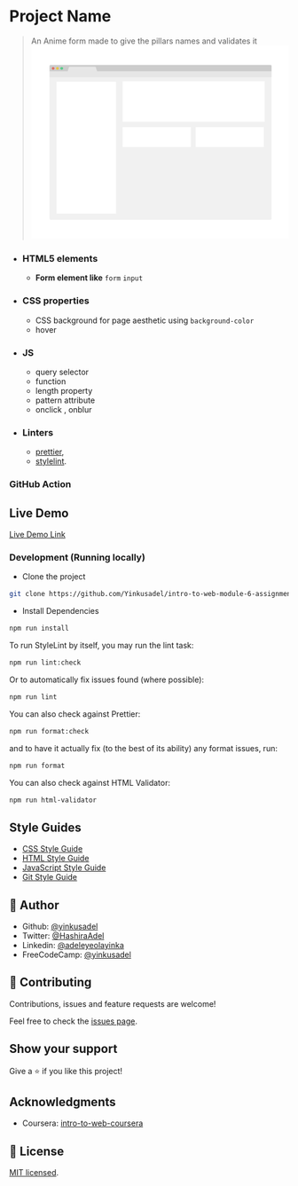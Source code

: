# Project Name

> An Anime form made to give the pillars names and validates it
> ![screenshot](app_screenshot.png)

- ### HTML5 elements
  - **Form element like**
    `form` `input`
- ### CSS properties
  - CSS background for page aesthetic using `background-color`
  - hover
- ### JS
  - query selector
  - function
  - length property
  - pattern attribute
  - onclick , onblur
- ### Linters
  - [prettier](prettier),
  - [stylelint](stylelint).

### GitHub Action

## Live Demo

[Live Demo Link](https://livedemo.com)

### Development (Running locally)

- Clone the project

```bash
git clone https://github.com/Yinkusadel/intro-to-web-module-6-assignment/pull/1

```

- Install Dependencies

```bash
npm run install
```

To run StyleLint by itself, you may run the lint task:

```bash
npm run lint:check
```

Or to automatically fix issues found (where possible):

```bash
npm run lint
```

You can also check against Prettier:

```bash
npm run format:check
```

and to have it actually fix (to the best of its ability) any format issues, run:

```bash
npm run format
```

You can also check against HTML Validator:

```bash
npm run html-validator
```

## Style Guides

- [CSS Style Guide](http://udacity.github.io/frontend-nanodegree-styleguide/css.html)
- [HTML Style Guide](http://udacity.github.io/frontend-nanodegree-styleguide/index.html)
- [JavaScript Style Guide](http://udacity.github.io/frontend-nanodegree-styleguide/javascript.html)
- [Git Style Guide](https://udacity.github.io/git-styleguide/)

## 👤 Author

- Github: [@yinkusadel](https://github.com/yinkusadel)
- Twitter: [@HashiraAdel](https://twitter.com/HashiraAdel)
- Linkedin: [@adeleyeolayinka](https://www.linkedin.com/in/adeleye-olayinka/)
- FreeCodeCamp: [@yinkusadel](https://www.freecodecamp.org/Yinkusadel)

## 🤝 Contributing

Contributions, issues and feature requests are welcome!

Feel free to check the [issues page](../../issues).

## Show your support

Give a ⭐️ if you like this project!

## Acknowledgments

- Coursera: [intro-to-web-coursera](https://www.coursera.org/learn/web-development/peer/r44HA/complete-html-form)

## 📝 License

[MIT licensed](./LICENSE).
